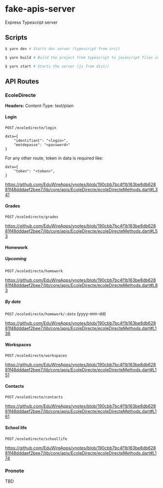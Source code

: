 # fake-apis-server

Express Typescript server

## Scripts

```bash
$ yarn dev # Starts dev server (typescript from src/)

$ yarn build # Build the project from typescript to javascript files in dist/

$ yarn start # Starts the server (js from dist/)

```

## API Routes

### EcoleDirecte

**Headers:** Content-Type: text/plain

#### Login

`POST` `/ecoledirecte/login`

```raw
data={
    "identifiant": "<login>",
    "motdepasse": "<password>"
}
```

For any other route, token in data is required like:

```raw
data={
    "token": "<token>",
}
```

https://github.com/EduWireApps/ynotes/blob/190cbb7bc4f1b163be8db62881f48dddaef2bee7/lib/core/apis/EcoleDirecte/ecoleDirecteMethods.dart#L341

#### Grades

`POST` `/ecoledirecte/grades`

https://github.com/EduWireApps/ynotes/blob/190cbb7bc4f1b163be8db62881f48dddaef2bee7/lib/core/apis/EcoleDirecte/ecoleDirecteMethods.dart#L53

#### Homework

##### Upcoming

`POST` `/ecoledirecte/homework`

https://github.com/EduWireApps/ynotes/blob/190cbb7bc4f1b163be8db62881f48dddaef2bee7/lib/core/apis/EcoleDirecte/ecoleDirecteMethods.dart#L83

##### By date

`POST` `/ecoledirecte/homework/:date` (yyyy-mm-dd)

https://github.com/EduWireApps/ynotes/blob/190cbb7bc4f1b163be8db62881f48dddaef2bee7/lib/core/apis/EcoleDirecte/ecoleDirecteMethods.dart#L136

#### Workspaces

`POST` `/ecoledirecte/workspaces`

https://github.com/EduWireApps/ynotes/blob/190cbb7bc4f1b163be8db62881f48dddaef2bee7/lib/core/apis/EcoleDirecte/ecoleDirecteMethods.dart#L151

#### Contacts

`POST` `/ecoledirecte/contacts`

https://github.com/EduWireApps/ynotes/blob/190cbb7bc4f1b163be8db62881f48dddaef2bee7/lib/core/apis/EcoleDirecte/ecoleDirecteMethods.dart#L161

#### School life

`POST` `/ecoledirecte/schoollife`

https://github.com/EduWireApps/ynotes/blob/190cbb7bc4f1b163be8db62881f48dddaef2bee7/lib/core/apis/EcoleDirecte/ecoleDirecteMethods.dart#L174

### Pronote

TBD
